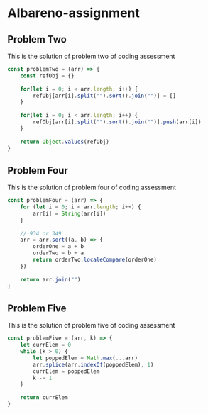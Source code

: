 # Albareno-assignment

## Problem Two

This is the solution of problem two of coding assessment 

```javascript
const problemTwo = (arr) => {
    const refObj = {}
    
    for(let i = 0; i < arr.length; i++) {
        refObj[arr[i].split("").sort().join("")] = []
    }
    
    for(let i = 0; i < arr.length; i++) {
        refObj[arr[i].split("").sort().join("")].push(arr[i])
    }
    
    return Object.values(refObj)
}
```
## Problem Four
This is the solution of problem four of coding assessment

```javascript
const problemFour = (arr) => {
    for (let i = 0; i < arr.length; i++) {
        arr[i] = String(arr[i])
    }
    
    // 934 or 349
    arr = arr.sort((a, b) => {
        orderOne = a + b
        orderTwo = b + a
        return orderTwo.localeCompare(orderOne)
    })
    
    return arr.join("")
}
```

## Problem Five 

This is the solution of problem five of coding assessment 

```javascript
const problemFive = (arr, k) => {
    let currElem = 0
    while (k > 0) {
        let poppedElem = Math.max(...arr)
        arr.splice(arr.indexOf(poppedElem), 1)
        currElem = poppedElem
        k -= 1
    }
    
    return currElem
}
```

